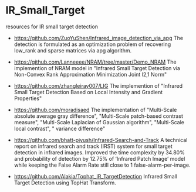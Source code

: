 # IR_Small_Target
resources for IR small target detection

- https://github.com/ZuoYuShen/Infrared_image_detection_via_apg
The detection is formulated as an optimization problem of recovering low_rank and sparse matrices via apg algorithm.

- https://github.com/Lanneeee/NRAM/tree/master/Demo_NRAM
The implemention of NRAM model in "Infrared Small Target Detection via Non-Convex Rank Approximation Minimization Joint l2,1 Norm" 
  
- https://github.com/zhangleiray007/LIG
The implemention of "Infrared Small Target Detection Based on Local Intensity and Gradient Properties"
  
- https://github.com/moradisaed
The implementation of "Multi-Scale absolute average gray difference", "Multi-Scale patch-based contrast measure", "Multi-Scale Laplacian of Gaussian algorithm", "Multi-Scale local contrast", " variance difference"
  
- https://github.com/bhatt-piyush/Infrared-Search-and-Track
A technical report on infrared search and track (IRST) system for small target detection in infrared images.
Improved the time complexity by 34.80% and probability of detection by 12.75% of ‘Infrared Patch Image’ model while keeping the False Alarm Rate still close to 1 false-alarm-per-image.

- https://github.com/Alakia/Tophat_IR_TargetDetection
Infrared Small Target Detection using TopHat Transform.
